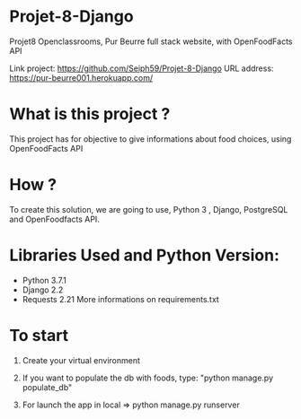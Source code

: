 # Projet-8-Django
Projet8 Openclassrooms, Pur Beurre full stack website, with OpenFoodFacts API

Link project: https://github.com/Seiph59/Projet-8-Django
URL address: https://pur-beurre001.herokuapp.com/

# What is this project ?

This project has for objective to give informations about food choices, using OpenFoodFacts API

# How ?
To create this solution, we are going to use, Python 3 , Django, PostgreSQL and OpenFoodfacts API.

# Libraries Used and Python Version:

* Python 3.7.1
* Django 2.2
* Requests 2.21
More informations on requirements.txt

# To start

1. Create your virtual environment

2. If you want to populate the db with foods, type: "python manage.py populate_db"

3. For launch the app in local => python manage.py runserver
